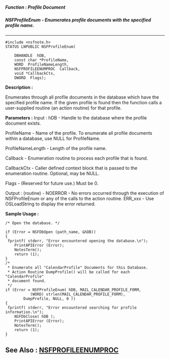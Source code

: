 ##### Function : Profile Document
##### NSFProfileEnum - Enumerates profile documents with the specified profile name.
---
```
#include <nsfnote.h>
STATUS LNPUBLIC NSFProfileEnum(

	DBHANDLE  hDB,
	const char *ProfileName,
	WORD  ProfileNameLength,
	NSFPROFILEENUMPROC  Callback,
	void *CallbackCtx,
	DWORD  Flags);
```
**Description :**

Enumerates through all profile documents in the database which have the 
specified profile name.  If the given profile is found then the function calls 
a user-supplied routine (an action routine) for that profile. 

**Parameters :**
Input :
hDB  -  Handle to the database where the profile document exists.

ProfileName  -  Name of the profile.  To enumerate all profile documents within a database, use NULL for ProfileName.

ProfileNameLength  -  Length of the profile name.

Callback  -  Enumeration routine to process each profile that is found.

CallbackCtx  -  Caller defined context block that is passed to the enumeration routine.  Optional, may be NULL.

Flags  -  (Reserved for future use.)  Must be 0.

Output :
(routine)  -  NOERROR - No errors occurred through the execution of NSFProfileEnum or any of the calls to the action routine.
ERR_xxx - Use OSLoadString to display the error returned.



**Sample Usage :**
```
/* Open the database. */
    
if (Error = NSFDbOpen (path_name, &hDB))
{
 fprintf( stderr, "Error encountered opening the database.\n");
	PrintAPIError (Error);  
	NotesTerm();
	return (1);
}
/* 
 * Enumerate all "CalendarProfile" Documents for this Database. 
 * Action Routine DumpProfile() will be called for each "CalendarProfile"
 * document found.
 */
if (Error = NSFProfileEnum( hDB, MAIL_CALENDAR_PROFILE_FORM,
	       (WORD) strlen(MAIL_CALENDAR_PROFILE_FORM),
        DumpProfile, NULL, 0 ))
{
 fprintf( stderr, "Error encountered searching for profile information.\n");
	NSFDbClose( hDB );
	PrintAPIError (Error);  
	NotesTerm();
	return (1);
}
```
**See Also :**
[NSFPROFILEENUMPROC](/domino-c-api-docs/reference/Data/NSFPROFILEENUMPROC)
---
